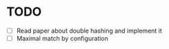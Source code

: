 # TODO

- [ ] Read paper about double hashing and implement it
- [ ] Maximal match by configuration
